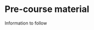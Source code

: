 # Pre-course material

Information to follow

<!-- There are few things to do ***before*** the course starts. Please read carefully and follow the instructions so we can have a good start to the course. Contact us in case anything in unclear.


## Computational Resources

During the course we will be using Uppsala University’s high performance computer cluster (Uppmax) as well as run scripts locally on laptops using R and RStudio.

To be able to follow exercises we ask you to

* configure access to [Uppmax](https://uppmax.uu.se/);

* install [R](https://cran.r-project.org/) and [RStudio](https://rstudio.com/) on your laptop;

* install [Integrative Genomics Viewer](https://software.broadinstitute.org/software/igv/) on your laptop.


### Uppmax

Computational resources are provided by SNIC / [Uppmax](https://uppmax.uu.se/). To be able to use them

* create a user account (only if you do not already have one);

* associate your user account with the course project.


#### Create user account & request membership in the course project (for those new to Uppmax)

This involves few steps. Briefly,

* registering at [SUPR](https://supr.snic.se/);

* accepting the User Agreement;

* becoming a member in the project ( ***XXXX***);

* applying for an account at Uppmax.


To go through the steps follow the instructions on Uppmax website. While at this keep this information handy:

* Cluster name: rackham

* Project ID:  ***XXXX***


#### Request membership in the course project (for those already having Uppmax account)


* log in to SUPR;

* under Projects: Requesting Membership in Projects, request membership in ***XXXX***



#### Check configuration (everyone)

After you complete setting-up

* login to `rackham.uppmax.uu.se`

* type `id` in the command line

* copy the output of the command and email back (to the course organisers at edu.epigenomics@nbis.se)

[A guide on how to log-in for the first time]((http://www.uppmax.uu.se/support/user-guides/guide–first-login-to-uppmax/)


### R and RStudio

We will also be using the latest version of `R` and `RStudio` locally. Both of these work on computers running Linux, Windows and Macintosh operating systems. `RStudio` is a set of tools as well as an editor that facilitates the use of `R` (R ICE). Over the last years it has become a very popular tool and in many ways become a *de-facto* standard for working with `R.`

Note that on same operative systems it will be easier to install and run `R` and `RStudio` if you are administrator of your own computer and hence are allowed to install software on your machine. If you do not have these privileges please ask your system administrator to install the latest version of `R` and `RStudio`.


### IGV

To install, follow the instructions on the [IGV website](https://software.broadinstitute.org/software/igv/).


## Further optional preparations

For those of you wanting to start ahead and/or brush up on various skills before the course.


### Computer skills

* [Unix](http://www.ee.surrey.ac.uk/Teaching/Unix/): especially the first three chapters.

* DataCamp free [R tutorial](https://learn.datacamp.com/courses/free-introduction-to-r). A nice self learn tutorial to `R`, introducing many central concepts to `R`.

* [A short introduction to R](https://cran.r-project.org/doc/contrib/Torfs+Brauer-Short-R-Intro.pdf). A very short introduction to using `R`.

### ChIP-seq

* [Video introduction to ChIP-seq data analysis](https://www.youtube.com/watch?v=zwuUveGgmS0) by Dr. Carl Hermann, University of Heidelberg.

* [ChIP-seq and beyond: new and improved methodologies to detect and characterize protein-DNA interactions](https://www.ncbi.nlm.nih.gov/pmc/articles/PMC3591838/).

* [Q&A: ChIP-seq technologies and the study of gene regulation](https://bmcbiol.biomedcentral.com/articles/10.1186/1741-7007-8-56).


 -->
